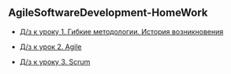 ## AgileSoftwareDevelopment-HomeWork

- [Д/з к уроку 1. Гибкие методологии. История возникновения](https://github.com/Bev0802/AgileSoftwareDevelopment-HomeWork/blob/main/HW_1.md)

- [Д/з к урок 2. Agile](https://github.com/Bev0802/AgileSoftwareDevelopment-HomeWork/blob/main/HW_2.md)

- [Д/з к уроку 3. Scrum](https://github.com/Bev0802/AgileSoftwareDevelopment-HomeWork/blob/main/HW_3.md)
